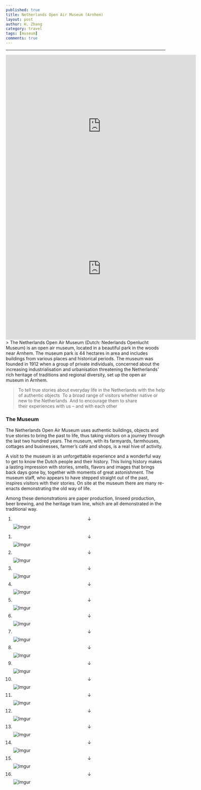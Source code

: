 ```yaml
---
published: true
title: Netherlands Open Air Museum (Arnhem)
layout: post
author: H. Zhang
category: travel 
tags: [museum]
comments: true 
---
```


---
<iframe src="https://www.google.com/maps/embed?pb=!1m18!1m12!1m3!1d2455.8312688693904!2d5.904446551697922!3d52.00995248155451!2m3!1f0!2f0!3f0!3m2!1i1024!2i768!4f13.1!3m3!1m2!1s0x47c7a504afddaaa5%3A0xa547167236a86377!2sNetherlands+Open+Air+Museum!5e0!3m2!1szh-CN!2snl!4v1479756912814" width="600" height="450" frameborder="0" style="border:0" allowfullscreen></iframe>

<iframe src="https://www.google.com/maps/embed?pb=!1m0!3m2!1szh-CN!2snl!4v1479757018501!6m8!1m7!1s0KattihnzkkkEmwDcAit3Q!2m2!1d52.01096094335821!2d5.909068643547386!3f20.135596948701654!4f0.43109783545546065!5f0.7820865974627469" width="600" height="450" frameborder="0" style="border:0" allowfullscreen></iframe>
> The Netherlands Open Air Museum (Dutch: Nederlands Openlucht Museum) is an open air museum, located in a beautiful park in the woods near Arnhem. The museum park is 44 hectares in area and includes buildings from various places and historical periods.  The museum was founded in 1912 when a group of private individuals, concerned about the increasing industrialisation and urbanisation threatening the Netherlands&#39; rich heritage of traditions and regional diversity, set up the open air museum in Arnhem.

> To tell true stories about everyday life in the Netherlands with the help of authentic objects  To a broad range of visitors whether native or new to the Netherlands 
And to encourage them to share their experiences with us – and with each other

### The Museum ###

The Netherlands Open Air Museum uses authentic buildings, objects and true stories to bring the past to life, thus taking visitors on a journey through the last two hundred years. The museum, with its farmyards, farmhouses, cottages and businesses, farmer’s café and shops, is a real hive of activity.

A visit to the museum is an unforgettable experience and a wonderful way to get to know the Dutch people and their history. This living history makes a lasting impression with stories, smells, flavors and images that brings back days gone by, together with moments of great astonishment. The museum staff, who appears to have stepped straight out of the past, inspires visitors with their stories. On site at the museum there are many re-enacts demonstrating the old way of life.

Among these demonstrations are paper production, linseed production, beer brewing, and the heritage tram line, which are all demonstrated in the traditional way.

1. $$\downarrow$$
![Imgur](http://i.imgur.com/v4VJnCc.jpg)
<!--more-->

1. $$\downarrow$$
![Imgur](http://i.imgur.com/ldrVoO9.jpg)
1. $$\downarrow$$
![Imgur](http://i.imgur.com/TdUJiaF.jpg)
1. $$\downarrow$$
![Imgur](http://i.imgur.com/HbBa2Js.jpg)
1. $$\downarrow$$
![Imgur](http://i.imgur.com/BDyDAmz.jpg)
1. $$\downarrow$$
![Imgur](http://i.imgur.com/8pyUMNY.jpg)
1. $$\downarrow$$
![Imgur](http://i.imgur.com/ojjw1iJ.jpg)
1. $$\downarrow$$
![Imgur](http://i.imgur.com/jxftbRj.jpg)
1. $$\downarrow$$
![Imgur](http://i.imgur.com/IdzsziE.jpg)
1. $$\downarrow$$
![Imgur](http://i.imgur.com/v4VJnCc.jpg)
1. $$\downarrow$$
![Imgur](http://i.imgur.com/mA0agrp.jpg)
1. $$\downarrow$$
![Imgur](http://i.imgur.com/4jcQlGg.jpg)
1. $$\downarrow$$
![Imgur](http://i.imgur.com/AU1KDUB.jpg)
1. $$\downarrow$$
![Imgur](http://i.imgur.com/8NW2yqp.jpg)
1. $$\downarrow$$
![Imgur](http://i.imgur.com/uZNwhp6.jpg)
1. $$\downarrow$$
![Imgur](http://i.imgur.com/5r9qACJ.jpg)
1. $$\downarrow$$
![Imgur](http://i.imgur.com/Kbgw0FS.jpg)
